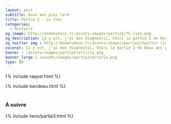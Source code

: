 ```yaml
---
layout: post
subtitle: Deux ans plus tard
title: Partie 2 – Le choc
categories:
  - histoire
og_image: http://endonymous.fr/assets/images/partie2/fb-lien.png
og_description: Ça y est, j'ai mon diagnostic… Voici la partie 2 de Deux ans plus tard, le choc.
og_twitter_img : http://endonymous.fr/assets/images/partie2/twitter-lien.png
excerpt: Ça y est, j'ai mon diagnostic… Voici la partie 2 de Deux ans plus tard, le choc.
banner : /assets/images/partie2/article.png
banner_large : /assets/images/partie2/article.png
type: BD
---
```


{% include rappel.html %}
<div>
    {% include bandeau.html %}
</div>

<div class="graph">
    <img src="/assets/images/partie2/02- (1).png" alt="">
    <img src="/assets/images/partie2/02- (2).png" alt="">
    <img src="/assets/images/partie2/02- (3).png" alt="">
    <img src="/assets/images/partie2/02- (4).png" alt="">
    <img src="/assets/images/partie2/02- (5).png" alt="">
    <img src="/assets/images/partie2/02- (6).png" alt="">
    <img src="/assets/images/partie2/02- (7).png" alt="">
    <img src="/assets/images/partie2/02- (8).png" alt="">
    <img src="/assets/images/partie2/02- (9).png" alt="">
    <img src="/assets/images/partie2/02- (10).png" alt="">
    <img src="/assets/images/partie2/02- (11).png" alt="">
    <img src="/assets/images/partie2/02- (12).png" alt="">
</div>
<h3>À suivre</h3>

<div class="flex-link">{% include liens/partie3.html %}</div>
